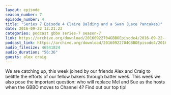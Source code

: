 ```yaml
---
layout: episode
season_number: 7
episode_number: 4
title: "Series 7 Episode 4 Claire Balding and a Swan (Lace Pancakes)"
date: 2016-09-22 12:21:23
categories: podcast gbbo series-7 season-7
link: https://archive.org/download/20160922704GBBOEpisode4/2016-09-22--704-GBBO-Episode%204.mp3
podcast_link: https://archive.org/download/20160922704GBBOEpisode4/2016-09-22--704-GBBO-Episode%204.mp3
audio_filesize: 46541824
audio_duration: "56:36"
guests: alex craig
---
```

We are catching up, this week joined by our friends Alex and Craig to belittle the efforts of our fellow bakers through batter week. This week we also pose the important question: who will replace Mel and Sue as the hosts when the GBBO moves to Channel 4? Find out our top tip!
